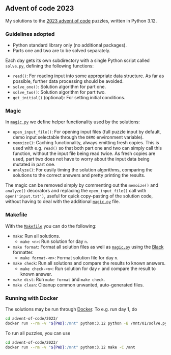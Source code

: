 ## Advent of code 2023
My solutions to the [2023 advent of code](https://adventofcode.com/2023/)
puzzles, written in Python 3.12.


### Guidelines adopted
* Python standard library only (no additional packages).
* Parts one and two are to be solved separately.

Each day gets its own subdirectory with a single Python script
called `solve.py`, defining the following functions:
* `read()`: For reading input into some appropriate data structure.
  As far as possible, further data processing should be avoided.
* `solve_one()`: Solution algorithm for part one.
* `solve_two()`: Solution algorithm for part two.
* `get_initial()` (optional): For setting initial conditions.


### Magic
In [`magic.py`](magic.py) we define helper functionality used by
the solutions:
* `open_input_file()`: For opening input files (full puzzle input by default,
  demo input selectable through the `DEMO` environment variable).
* `memoize()`: Caching functionality, always emitting fresh copies. This is
  used with e.g. `read()` so that both part one and two can simply call this
  function, without the input file being read twice. As fresh copies are used,
  part two does not have to worry about the input data
  being mutated in part one.
* `analyze()`: For easily timing the solution algorithms, comparing the
  solutions to the correct answers and pretty printing the results.

The magic can be removed simply by commenting out the `memoize()`
and `analyze()` decorators and replacing the `open_input_file()` call with
`open('input.txt')`, useful for quick copy-pasting of the solution code,
without having to deal with the additional [`magic.py`](magic.py) file.


### Makefile
With the [`Makefile`](Makefile) you can do the following:
* `make`: Run all solutions.
  * `make <n>`: Run solution for day `n`.
* `make format`: Format all solution files as well as [`magic.py`](magic.py)
  using the [Black](https://github.com/psf/black) formatter.
  * `make format-<n>`: Format solution file for day `n`.
* `make check`: Run all solutions and compare the results to known answers.
  * `make check-<n>`: Run solution for day `n` and compare the result to
    known answer.
* `make dist`: Run `make format` and `make check`.
* `make clean`: Cleanup common unwanted, auto-generated files.


### Running with Docker
The solutions may be run through [Docker](https://www.docker.com/).
To e.g. run day 1, do
```bash
cd advent-of-code/2023/
docker run --rm -v "${PWD}:/mnt" python:3.12 python -B /mnt/01/solve.py
```
To run all puzzles, you can use
```bash
cd advent-of-code/2023/
docker run --rm -v "${PWD}:/mnt" python:3.12 make -C /mnt
```
